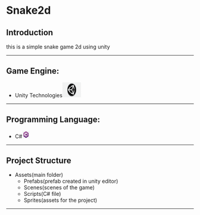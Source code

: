 # Snake2d

## Introduction

this is a simple snake game 2d using unity<br>

---
## Game Engine:
- Unity Technologies<img src="https://github.com/diegoDeveloper00/Snake2d/blob/main/unity-logo.png" height="40" width="50"> 
---

## Programming Language:
- C#<img src="https://github.com/diegoDeveloper00/Snake2d/blob/main/c%23-logo.jpg" height="20" width="20"> 

---
## Project Structure

- Assets(main folder)  
  - Prefabs(prefab created in unity editor)
  - Scenes(scenes of the game)
  - Scripts(C# file)
  - Sprites(assets for the project)
 ---
